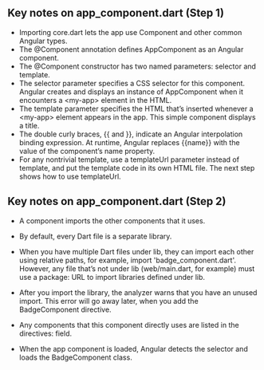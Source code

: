## Key notes on app_component.dart (Step 1)
- Importing core.dart lets the app use Component and other common Angular types.
- The @Component annotation defines AppComponent as an Angular component.
- The @Component constructor has two named parameters: selector and template.
- The selector parameter specifies a CSS selector for this component. Angular creates and displays an instance of AppComponent when it encounters a \<my-app\> element in the HTML.
- The template parameter specifies the HTML that’s inserted whenever a \<my-app\> element appears in the app. This simple component displays a title.
- The double curly braces, {{ and }}, indicate an Angular interpolation binding expression. At runtime, Angular replaces {{name}} with the value of the component’s name property.
- For any nontrivial template, use a templateUrl parameter instead of template, and put the template code in its own HTML file. The next step shows how to use templateUrl.

## Key notes on app_component.dart (Step 2)
- A component imports the other components that it uses.
- By default, every Dart file is a separate library.
- When you have multiple Dart files under lib, they can import each other using relative paths, for example, import 'badge_component.dart'. However, any file that’s not under lib (web/main.dart, for example) must use a package: URL to import libraries defined under lib.
- After you import the library, the analyzer warns that you have an unused import. This error will go away later, when you add the BadgeComponent directive.

- Any components that this component directly uses are listed in the directives: field.
- When the app component is loaded, Angular detects the <pirate-badge> selector and loads the BadgeComponent class.
